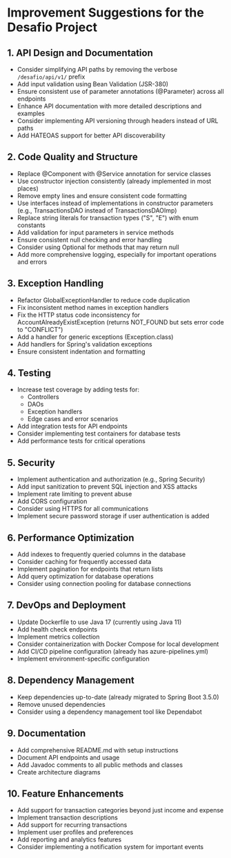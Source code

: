 # Improvement Suggestions for the Desafio Project

## 1. API Design and Documentation

- Consider simplifying API paths by removing the verbose `/desafio/api/v1/` prefix
- Add input validation using Bean Validation (JSR-380)
- Ensure consistent use of parameter annotations (@Parameter) across all endpoints
- Enhance API documentation with more detailed descriptions and examples
- Consider implementing API versioning through headers instead of URL paths
- Add HATEOAS support for better API discoverability

## 2. Code Quality and Structure
- Replace @Component with @Service annotation for service classes
- Use constructor injection consistently (already implemented in most places)
- Remove empty lines and ensure consistent code formatting
- Use interfaces instead of implementations in constructor parameters (e.g., TransactionsDAO instead of TransactionsDAOImp)
- Replace string literals for transaction types ("S", "E") with enum constants
- Add validation for input parameters in service methods
- Ensure consistent null checking and error handling
- Consider using Optional<T> for methods that may return null
- Add more comprehensive logging, especially for important operations and errors

## 3. Exception Handling
- Refactor GlobalExceptionHandler to reduce code duplication
- Fix inconsistent method names in exception handlers
- Fix the HTTP status code inconsistency for AccountAlreadyExistException (returns NOT_FOUND but sets error code to "CONFLICT")
- Add a handler for generic exceptions (Exception.class)
- Add handlers for Spring's validation exceptions
- Ensure consistent indentation and formatting

## 4. Testing
- Increase test coverage by adding tests for:
  - Controllers
  - DAOs
  - Exception handlers
  - Edge cases and error scenarios
- Add integration tests for API endpoints
- Consider implementing test containers for database tests
- Add performance tests for critical operations

## 5. Security
- Implement authentication and authorization (e.g., Spring Security)
- Add input sanitization to prevent SQL injection and XSS attacks
- Implement rate limiting to prevent abuse
- Add CORS configuration
- Consider using HTTPS for all communications
- Implement secure password storage if user authentication is added

## 6. Performance Optimization
- Add indexes to frequently queried columns in the database
- Consider caching for frequently accessed data
- Implement pagination for endpoints that return lists
- Add query optimization for database operations
- Consider using connection pooling for database connections

## 7. DevOps and Deployment
- Update Dockerfile to use Java 17 (currently using Java 11)
- Add health check endpoints
- Implement metrics collection
- Consider containerization with Docker Compose for local development
- Add CI/CD pipeline configuration (already has azure-pipelines.yml)
- Implement environment-specific configuration

## 8. Dependency Management
- Keep dependencies up-to-date (already migrated to Spring Boot 3.5.0)
- Remove unused dependencies
- Consider using a dependency management tool like Dependabot

## 9. Documentation
- Add comprehensive README.md with setup instructions
- Document API endpoints and usage
- Add Javadoc comments to all public methods and classes
- Create architecture diagrams

## 10. Feature Enhancements
- Add support for transaction categories beyond just income and expense
- Implement transaction descriptions
- Add support for recurring transactions
- Implement user profiles and preferences
- Add reporting and analytics features
- Consider implementing a notification system for important events